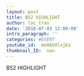 ```yaml
---
layout: post
title: B52 HIGHLIGHT
author: loc_tran
date: '2018-07-03 12:00:00'
intro_paragraph: ''
categories: #EVENT
youtube_id:  me0AhOlxjEo
thumbnail_ID:  nan
---
```

B52 HIGHLIGHT

